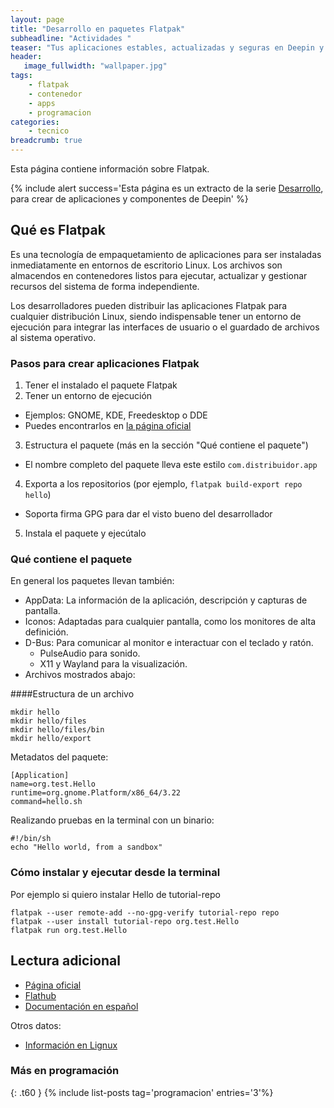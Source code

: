 ```yaml
---
layout: page
title: "Desarrollo en paquetes Flatpak"
subheadline: "Actividades "
teaser: "Tus aplicaciones estables, actualizadas y seguras en Deepin y otras distribuciones."
header:
   image_fullwidth: "wallpaper.jpg"
tags:
    - flatpak
    - contenedor
    - apps
    - programacion
categories:
    - tecnico
breadcrumb: true    
---
```

Esta página contiene información sobre Flatpak.

{% include alert success='Esta página es un extracto de la serie <a href="/desarrollo">Desarrollo</a>, para crear de aplicaciones y componentes de Deepin' %}

## Qué es Flatpak

Es una tecnología de empaquetamiento de aplicaciones para ser instaladas inmediatamente en entornos de escritorio Linux. Los archivos son almacendos en contenedores listos para ejecutar, actualizar y gestionar recursos del sistema de forma independiente.

Los desarrolladores pueden distribuir las aplicaciones Flatpak para cualquier distribución Linux, siendo indispensable tener un entorno de ejecución para integrar las interfaces de usuario o el guardado de archivos al sistema operativo.

### Pasos para crear aplicaciones Flatpak

1. Tener el instalado el paquete Flatpak
2. Tener un entorno de ejecución
  - Ejemplos: GNOME, KDE, Freedesktop o DDE
  - Puedes encontrarlos en [la página oficial](http://flatpak.org/runtimes.html)
3. Estructura el paquete (más en la sección "Qué contiene el paquete")
  - El nombre completo del paquete lleva este estilo `com.distribuidor.app`
4. Exporta a los repositorios (por ejemplo, `flatpak build-export repo hello`)
  - Soporta firma GPG para dar el visto bueno del desarrollador
5. Instala el paquete y ejecútalo

### Qué contiene el paquete
En general los paquetes llevan también:
* AppData: La información de la aplicación, descripción y capturas de pantalla.
* Iconos: Adaptadas para cualquier pantalla, como los monitores de alta definición.
* D-Bus: Para comunicar al monitor e interactuar con el teclado y ratón.
  * PulseAudio para sonido.
  * X11 y Wayland para la visualización.
* Archivos mostrados abajo:

####Estructura de un archivo
~~~
mkdir hello
mkdir hello/files
mkdir hello/files/bin
mkdir hello/export
~~~

Metadatos del paquete:
~~~
[Application]
name=org.test.Hello
runtime=org.gnome.Platform/x86_64/3.22
command=hello.sh
~~~

Realizando pruebas en la terminal con un binario:
~~~
#!/bin/sh
echo "Hello world, from a sandbox"
~~~

### Cómo instalar y ejecutar desde la terminal
Por ejemplo si quiero instalar Hello de tutorial-repo
~~~
flatpak --user remote-add --no-gpg-verify tutorial-repo repo
flatpak --user install tutorial-repo org.test.Hello
flatpak run org.test.Hello
~~~

## Lectura adicional
* [Página oficial](http://flatpak.org/)
* [Flathub](https://flathub.org/)
* [Documentación en español](http://flatpak-spanish.readthedocs.io/es/latest/index.html)

Otros datos:
* [Información en Lignux](https://lignux.com/snap-flatpak-y-las-segundas-guerras-de-la-paqueteria-lignuxera/)

### Más en programación
{: .t60 }
{% include list-posts tag='programacion' entries='3'%}
